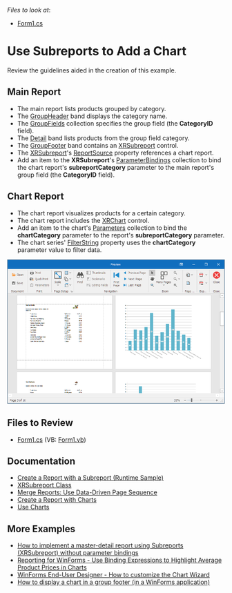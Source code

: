 <!-- default file list -->
*Files to look at*:

* [Form1.cs](./CS/Reporting-Use-Subreport-To-Add-A-Chart/Form1.cs)
<!-- default file list end -->
# Use Subreports to Add a Chart

Review the guidelines aided in the creation of this example.

## Main Report

- The main report lists products grouped by category. 
- The [GroupHeader](https://docs.devexpress.com/XtraReports/DevExpress.XtraReports.UI.GroupHeaderBand) band displays the category name.
- The [GroupFields](https://docs.devexpress.com/XtraReports/DevExpress.XtraReports.UI.GroupHeaderBand.GroupFields) collection specifies the group field (the **CategoryID** field).
- The [Detail](https://docs.devexpress.com/XtraReports/DevExpress.XtraReports.UI.DetailBand) band lists products from the group field category.
- The [GroupFooter](https://docs.devexpress.com/XtraReports/DevExpress.XtraReports.UI.GroupFooterBand) band contains an [XRSubreport](https://docs.devexpress.com/XtraReports/DevExpress.XtraReports.UI.XRSubreport) control.
- The [XRSubreport](https://docs.devexpress.com/XtraReports/DevExpress.XtraReports.UI.XRSubreport)'s [ReportSource](https://docs.devexpress.com/XtraReports/DevExpress.XtraReports.UI.SubreportBase.ReportSource) property references a chart report.
- Add an item to the **XRSubreport**'s [ParameterBindings](https://docs.devexpress.com/XtraReports/DevExpress.XtraReports.UI.XRSubreport.ParameterBindings) collection to bind the chart report's **subreportCategory** parameter to the main report's group field (the **CategoryID** field).

## Chart Report

- The chart report visualizes products for a certain category.
- The chart report includes the [XRChart](https://docs.devexpress.com/XtraReports/DevExpress.XtraReports.UI.XRChart) control.
- Add an item to the chart's [Parameters](https://docs.devexpress.com/XtraReports/DevExpress.XtraReports.UI.XRChart.Parameters) collection to bind the **chartCategory** parameter to the report's **subreportCategory** parameter.
- The chart series' [FilterString](https://docs.devexpress.com/CoreLibraries/DevExpress.XtraCharts.SeriesBase.FilterString) property uses the **chartCategory** parameter value to filter data.

![Report with Chart Subreport](Images/screenshot.png)

## Files to Review

- [Form1.cs](CS/Reporting-Use-Subreport-To-Add-A-Chart/Form1.cs) (VB: [Form1.vb](VB/Reporting-Use-Subreport-To-Add-A-Chart/Form1.vb))

## Documentation

- [Create a Report with a Subreport (Runtime Sample)](https://docs.devexpress.com/XtraReports/403396/detailed-guide-to-devexpress-reporting/reporting-api/create-reports-in-code/create-a-report-with-subreport)
- [XRSubreport Class](https://docs.devexpress.com/XtraReports/DevExpress.XtraReports.UI.XRSubreport)
- [Merge Reports: Use Data-Driven Page Sequence](https://docs.devexpress.com/XtraReports/400691)
- [Create a Report with Charts](https://docs.devexpress.com/XtraReports/401695/create-reports/create-a-report-with-charts)
- [Use Charts](https://docs.devexpress.com/XtraReports/15039/detailed-guide-to-devexpress-reporting/use-report-controls/use-charts)

## More Examples

- [How to implement a master-detail report using Subreports (XRSubreport) without parameter bindings](https://github.com/DevExpress-Examples/reporting-winforms-master-detail-subreport)
- [Reporting for WinForms - Use Binding Expressions to Highlight Average Product Prices in Charts](https://github.com/DevExpress-Examples/reporting-binding-expressions-in-charts)
- [WinForms End-User Designer - How to customize the Chart Wizard](https://github.com/DevExpress-Examples/Reporting_winforms-end-user-designer-how-to-customize-the-chart-wizard-t230406)
- [How to display a chart in a group footer (in a WinForms application)](https://github.com/DevExpress-Examples/Reporting_how-to-display-a-chart-in-a-group-footer-in-a-winforms-application-t228341)